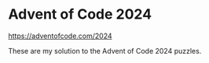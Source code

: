 # Advent of Code 2024

https://adventofcode.com/2024

These are my solution to the Advent of Code 2024 puzzles.
